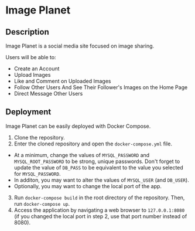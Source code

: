 # Image Planet
## Description
Image Planet is a social media site focused on image sharing.

Users will be able to:
* Create an Account
* Upload Images
* Like and Comment on Uploaded Images
* Follow Other Users And See Their Follower's Images on the Home Page
* Direct Message Other Users

## Deployment
Image Planet can be easily deployed with Docker Compose.

1. Clone the repository.
2. Enter the cloned repository and open the `docker-compose.yml` file.
  * At a minimum, change the values of `MYSQL_PASSWORD` and `MYSQL_ROOT_PASSWORD` to be strong, unique passwords. Don't forget to update the value of `DB_PASS` to be equivalent to the value you selected for `MYSQL_PASSWORD`.
  * In additon, you may want to alter the values of `MYSQL_USER` (and `DB_USER`).
  * Optionally, you may want to change the local port of the app.
3. Run `docker-compose build` in the root directory of the repository. Then, run `docker-compose up`.
4. Access the application by navigating a web browser to `127.0.0.1:8080` (if you changed the local port in step 2, use that port number instead of 8080).
